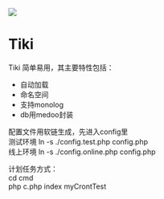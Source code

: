![](http://www.tiki.cn/Uploads/editor/2016-06-23/576b4732a6e04.png) 

 Tiki 
===============

Tiki 简单易用，其主要特性包括：

 + 自动加载 
 + 命名空间
 + 支持monolog
 + db用medoo封装

配置文件用软链生成，先进入config里   
   测试环境 ln -s ./config.test.php config.php  
   线上环境 ln -s ./config.online.php config.php 
   
计划任务方式：  
    cd cmd   
    php c.php index myCrontTest  
    
